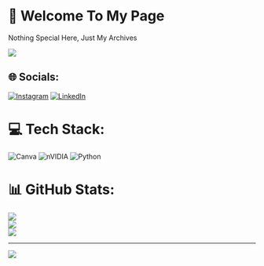 # 💫 Welcome To My Page
Nothing Special Here, Just My Archives


![](NewbieGanas/profile.gif)

## 🌐 Socials:
[![Instagram](https://img.shields.io/badge/Instagram-%23E4405F.svg?logo=Instagram&logoColor=white)](https://instagram.com/er.a.je.a) [![LinkedIn](https://img.shields.io/badge/LinkedIn-%230077B5.svg?logo=linkedin&logoColor=white)](https://linkedin.com/in/raja-ubaid-fawwaz) 

# 💻 Tech Stack:
![Canva](https://img.shields.io/badge/Canva-%2300C4CC.svg?style=plastic&logo=Canva&logoColor=white) ![nVIDIA](https://img.shields.io/badge/nVIDIA-%2376B900.svg?style=plastic&logo=nVIDIA&logoColor=white) ![Python](https://img.shields.io/badge/python-3670A0?style=plastic&logo=python&logoColor=ffdd54)
# 📊 GitHub Stats:
![](https://github-readme-stats.vercel.app/api?username=newbieganas&theme=github_dark&hide_border=true&include_all_commits=true&count_private=false)<br/>
![](https://nirzak-streak-stats.vercel.app/?user=newbieganas&theme=github_dark&hide_border=true)<br/>
![](https://github-readme-stats.vercel.app/api/top-langs/?username=newbieganas&theme=github_dark&hide_border=true&include_all_commits=true&count_private=false&layout=compact)

---
[![](https://visitcount.itsvg.in/api?id=newbieganas&icon=0&color=0)](https://visitcount.itsvg.in)

<!-- Proudly created with GPRM ( https://gprm.itsvg.in ) -->
